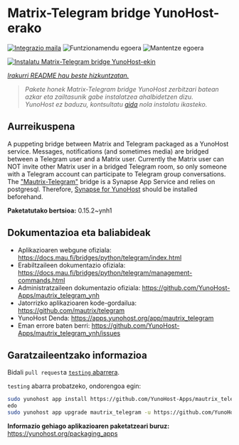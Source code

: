 <!--
Ohart ongi: README hau automatikoki sortu da <https://github.com/YunoHost/apps/tree/master/tools/readme_generator>ri esker
EZ editatu eskuz.
-->

# Matrix-Telegram bridge YunoHost-erako

[![Integrazio maila](https://apps.yunohost.org/badge/integration/mautrix_telegram)](https://ci-apps.yunohost.org/ci/apps/mautrix_telegram/)
![Funtzionamendu egoera](https://apps.yunohost.org/badge/state/mautrix_telegram)
![Mantentze egoera](https://apps.yunohost.org/badge/maintained/mautrix_telegram)

[![Instalatu Matrix-Telegram bridge YunoHost-ekin](https://install-app.yunohost.org/install-with-yunohost.svg)](https://install-app.yunohost.org/?app=mautrix_telegram)

*[Irakurri README hau beste hizkuntzatan.](./ALL_README.md)*

> *Pakete honek Matrix-Telegram bridge YunoHost zerbitzari batean azkar eta zailtasunik gabe instalatzea ahalbidetzen dizu.*  
> *YunoHost ez baduzu, kontsultatu [gida](https://yunohost.org/install) nola instalatu ikasteko.*

## Aurreikuspena

A puppeting bridge between Matrix and Telegram packaged as a YunoHost service. Messages, notifications (and sometimes media) are bridged between a Telegram user and a Matrix user. Currently the Matrix user can NOT invite other Matrix user in a bridged Telegram room, so only someone with a Telegram account can participate to Telegram group conversations. The ["Mautrix-Telegram"](https://docs.mau.fi/bridges/python/telegram/index.html) bridge is a Synapse App Service and relies on postgresql. Therefore, [Synapse for YunoHost](https://github.com/YunoHost-Apps/synapse_ynh) should be installed beforehand.


**Paketatutako bertsioa:** 0.15.2~ynh1
## Dokumentazioa eta baliabideak

- Aplikazioaren webgune ofiziala: <https://docs.mau.fi/bridges/python/telegram/index.html>
- Erabiltzaileen dokumentazio ofiziala: <https://docs.mau.fi/bridges/python/telegram/management-commands.html>
- Administratzaileen dokumentazio ofiziala: <https://github.com/YunoHost-Apps/mautrix_telegram_ynh>
- Jatorrizko aplikazioaren kode-gordailua: <https://github.com/mautrix/telegram>
- YunoHost Denda: <https://apps.yunohost.org/app/mautrix_telegram>
- Eman errore baten berri: <https://github.com/YunoHost-Apps/mautrix_telegram_ynh/issues>

## Garatzaileentzako informazioa

Bidali `pull request`a [`testing` abarrera](https://github.com/YunoHost-Apps/mautrix_telegram_ynh/tree/testing).

`testing` abarra probatzeko, ondorengoa egin:

```bash
sudo yunohost app install https://github.com/YunoHost-Apps/mautrix_telegram_ynh/tree/testing --debug
edo
sudo yunohost app upgrade mautrix_telegram -u https://github.com/YunoHost-Apps/mautrix_telegram_ynh/tree/testing --debug
```

**Informazio gehiago aplikazioaren paketatzeari buruz:** <https://yunohost.org/packaging_apps>
